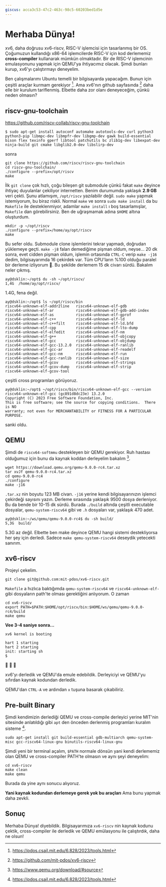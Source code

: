 ```yaml
---
giscus: acca3c53-47c2-463c-98c5-60203bed1d5e
---
```


# Merhaba Dünya!

xv6, daha doğrusu xv6-riscv, RISC-V işlemcisi için tasarlanmış bir OS. Çoğumuzun
kullandığı x86-64 işlemcilerde RISC-V için kod derlememiz **cross-compiler**
kullanarak mümkün olmaktadır. Bir de RISC-V işlemcinin emulasyonunu yapmak için
QEMU'ya ihtiyacımız olacak. Şimdi bunları kurup, xv6'yı çalıştırmayı deneyelim.

Ben çalışmalarımı Ubuntu temelli bir bilgisayarda yapacağım. Bunun için çeşitli
araçlar kurmam gerekiyor [^1f]. Ama xv6'nın github sayfasında [^2f] daha elle
bir kurulum tariflenmiş. Elbette daha zor olanı deneyeceğim, çünkü neden
olmasın?

## riscv-gnu-toolchain

<https://github.com/riscv-collab/riscv-gnu-toolchain>

```shell
$ sudo apt-get install autoconf automake autotools-dev curl python3 python3-pip libmpc-dev libmpfr-dev libgmp-dev gawk build-essential bison flex texinfo gperf libtool patchutils bc zlib1g-dev libexpat-dev ninja-build git cmake libglib2.0-dev libslirp-dev
```

sonra

```shell
git clone https://github.com/riscv/riscv-gnu-toolchain
cd riscv-gnu-toolchain/
./configure --prefix=/opt/riscv
make
```

İlk `git clone` çok hızlı, çoğu bileşen git submodule çünkü fakat `make` deyince
ihtiyaç duyulanlar çekiliyor internetten. Benim durumumda yaklaşık **2.9 GB**
veri çekti. Şunu atlamışım, `/opt/riscv` yazılabilir değil. `sudo make` yapmak
istemiyorum, bu biraz riskli. Normal `make` ve sonra `sudo make install` da bu
`Makefile` ile desteklenmiyor, adamlar `make install` ı boş tasarlamışlar,
`Makefile` dan görebilirsiniz. Ben de uğraşmamak adına `$HOME` altına
oluşturdum.

```shell
mkdir -p ~/opt/riscv
./configure --prefix=/home/ay/opt/riscv
make
```

Bu sefer oldu. Submodule clone işlemlerini tekrar yapmadı, doğrudan yüklemeye
geçti. `make -j8` falan demediğime pişman oldum, neyse... 20 dk sonra, evet
cidden pişman oldum, işlemin ortasında `CTRL-C` verip `make -j16` dedim, bilgisayarımda
16 çekirdek var. Tüm CPU'ların %100 olduğu paralel bir derleme izliyorum 🍿.
Bu şekilde derlemem 15 dk civarı sürdü. Bakalım neler çıkmış.

```text
ay@dsklin:~/opt$ du -sh ~/opt/riscv/
1,4G  /home/ay/opt/riscv/
```

1.4G, fena değil.

```text
ay@dsklin:~/opt$ ls ~/opt/riscv/bin
riscv64-unknown-elf-addr2line   riscv64-unknown-elf-gdb
riscv64-unknown-elf-ar          riscv64-unknown-elf-gdb-add-index
riscv64-unknown-elf-as          riscv64-unknown-elf-gprof
riscv64-unknown-elf-c++         riscv64-unknown-elf-ld
riscv64-unknown-elf-c++filt     riscv64-unknown-elf-ld.bfd
riscv64-unknown-elf-cpp         riscv64-unknown-elf-lto-dump
riscv64-unknown-elf-elfedit     riscv64-unknown-elf-nm
riscv64-unknown-elf-g++         riscv64-unknown-elf-objcopy
riscv64-unknown-elf-gcc         riscv64-unknown-elf-objdump
riscv64-unknown-elf-gcc-13.2.0  riscv64-unknown-elf-ranlib
riscv64-unknown-elf-gcc-ar      riscv64-unknown-elf-readelf
riscv64-unknown-elf-gcc-nm      riscv64-unknown-elf-run
riscv64-unknown-elf-gcc-ranlib  riscv64-unknown-elf-size
riscv64-unknown-elf-gcov        riscv64-unknown-elf-strings
riscv64-unknown-elf-gcov-dump   riscv64-unknown-elf-strip
riscv64-unknown-elf-gcov-tool
```

çeşitli cross programları görüyoruz.

```text
ay@dsklin:~/opt$ ~/opt/riscv/bin/riscv64-unknown-elf-gcc --version
riscv64-unknown-elf-gcc (gc891d8dc23e) 13.2.0
Copyright (C) 2023 Free Software Foundation, Inc.
This is free software; see the source for copying conditions.  There is NO
warranty; not even for MERCHANTABILITY or FITNESS FOR A PARTICULAR PURPOSE.
```

sanki oldu.

## QEMU

Şimdi de `riscv64-softmmu` destekleyen bir QEMU gerekiyor. Ruh hastası olduğumuz
için bunu da kaynak koddan derleyelim bakalım [^3f].

```shell
wget https://download.qemu.org/qemu-9.0.0-rc4.tar.xz
tar xvJf qemu-9.0.0-rc4.tar.xz
cd qemu-9.0.0-rc4
./configure
make -j16
```

`.tar.xz` nin boyutu 123 MB civarı. `-j16` yerine kendi bilgisayarınızın işlemci
çekirdeği sayısını yazın. Derleme sırasında yaklaşık 9500 dosya derleniyor. Bu
da bende bir 10-15 dk sürdü. Burada `./build` altında çeşitli executable dosyalar,
`qemu-system-riscv64` gibi ve `.h` dosyaları var, yaklaşık 470 adet.

```text
ay@dsklin:~/ws/qemu/qemu-9.0.0-rc4$ du -sh build/
5,3G  build/
```

5.3G az değil. Elbette ben make deyince QEMU hangi sistemi destekliyorsa
her şey için derledi. Sadece `make qemu-system-riscv64` deseydik yetecekti sanırım.

## xv6-riscv

Projeyi çekelim.

```shell
git clone git@github.com:mit-pdos/xv6-riscv.git
```

`Makefile` a hızlıca baktığımda `qemu-system-riscv64` ve `riscv64-unknown-elf-`
gibi dosyaların path'te olması gerektiğini anlıyorum. O zaman

```shell
cd xv6-riscv
export PATH=$PATH:$HOME/opt/riscv/bin:$HOME/ws/qemu/qemu-9.0.0-rc4/build
make qemu
```

**Vee 3-4 saniye sonra...**

```text
xv6 kernel is booting

hart 1 starting
hart 2 starting
init: starting sh
$
```

🥳 🥳 🥳

xv6'yı derledik ve QEMU'da emule edebildik. Derleyiciyi ve QEMU'yu sıfırdan
kaynak kodundan derledik.

QEMU'dan `CTRL-A` ve ardından `x` tuşuna basarak çıkabiliriz.

## Pre-built Binary

Şimdi kendimizin derlediği QEMU ve cross-compile derleyici yerine MIT'nin
sitesinde anlatıldığı gibi `apt` den önceden derlenmiş programları kuralım
sisteme [^1f].

```shell
sudo apt-get install git build-essential gdb-multiarch qemu-system-misc gcc-riscv64-linux-gnu binutils-riscv64-linux-gnu
```

Şimdi yeni bir terminal açalım, `$PATH` normale dönsün yani kendi derlememiz olan
QEMU ve cross-compiler PATH'te olmasın ve aynı şeyi deneyelim:

```shell
cd xv6-riscv
make clean
make qemu
```

Burada da yine aynı sonucu alıyoruz.

**Yani kaynak kodundan derlemeye gerek yok bu araçları** Ama bunu yapmak daha
zevkli.

## Sonuç

Merhaba Dünya! diyebildik. Bilgisayarımıza `xv6-riscv` nin kaynak kodunu çektik,
cross-compiler ile derledik ve QEMU emülasyonu ile çalıştırdık, daha ne olsun!

[^1f]: <https://pdos.csail.mit.edu/6.828/2023/tools.html>
[^2f]: <https://github.com/mit-pdos/xv6-riscv>
[^3f]: <https://www.qemu.org/download/#source>
